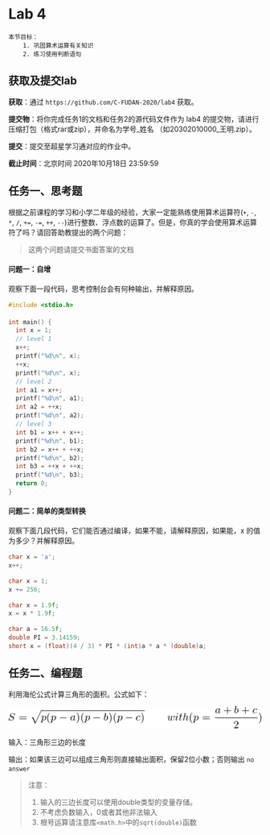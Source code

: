 # Lab 4

    本节目标：
        1. 巩固算术运算有关知识
        2. 练习使用判断语句

## 获取及提交lab

**获取**：通过 `https://github.com/C-FUDAN-2020/lab4` 获取。

**提交物**：将你完成任务1的文档和任务2的源代码文件作为 lab4 的提交物，请进行压缩打包（格式rar或zip），并命名为学号_姓名 （如20302010000_王明.zip）。

**提交**：提交至超星学习通对应的作业中。

**截止时间**：北京时间 2020年10月18日 23:59:59 

## 任务一、思考题

根据之前课程的学习和小学二年级的经验，大家一定能熟练使用算术运算符(`+`, `-`, `*`, `/`, `+=`, `-=`, `++`, `--`)进行整数、浮点数的运算了。但是，你真的学会使用算术运算符了吗？请回答助教提出的两个问题：

> 这两个问题请提交书面答案的文档

#### 问题一：自增

观察下面一段代码，思考控制台会有何种输出，并解释原因。

```c
#include <stdio.h>

int main() {
  int x = 1;
  // level 1
  x++;
  printf("%d\n", x);
  ++x;
  printf("%d\n", x);
  // level 2
  int a1 = x++;
  printf("%d\n", a1);
  int a2 = ++x;
  printf("%d\n", a2);
  // level 3
  int b1 = x++ + x++;
  printf("%d\n", b1);
  int b2 = x++ + ++x;
  printf("%d\n", b2);
  int b3 = ++x + ++x;
  printf("%d\n", b3);
  return 0; 
}
```

#### 问题二：简单的类型转换

观察下面几段代码，它们能否通过编译，如果不能，请解释原因，如果能，x 的值为多少？并解释原因。

```c
char x = 'a';
x++;
```

```c
char x = 1;
x += 256;
```

```c
char x = 1.9f;
x = x * 1.9f;
```

```c
char a = 16.5f;
double PI = 3.14159;
short x = (float)(4 / 3) * PI * (int)a * a * (double)a;
```

## 任务二、编程题

利用海伦公式计算三角形的面积。公式如下：

![海伦公式](./heron_formula.png)

输入：三角形三边的长度

输出：如果该三边可以组成三角形则直接输出面积，保留2位小数；否则输出 `no answer`

> 注意：
> 1. 输入的三边长度可以使用double类型的变量存储。
> 2. 不考虑负数输入，0或者其他非法输入
> 3. 根号运算请注意库`<math.h>`中的`sqrt(double)`函数
